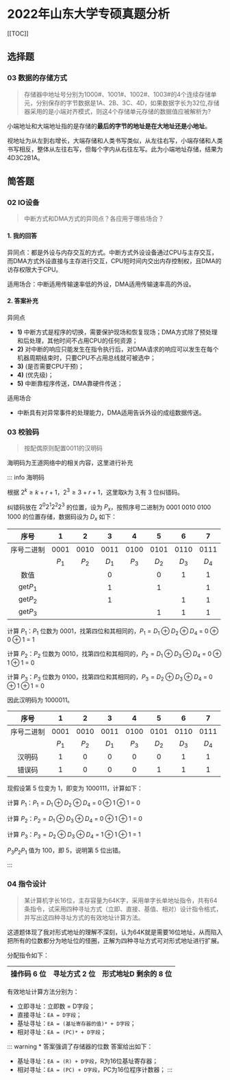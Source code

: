 # 2022年山东大学专硕真题分析

[[TOC]]

## 选择题

### 03 数据的存储方式

> 存储器中地址号分别为1000#、1001#、1002#、1003#的4个连续存储单元，分别保存的字节数据是1A、2B、3C、4D，如果数据字长为32位,存储器采用的是小端对齐模式，则这4个存储单元存储的数据值应被解析为?

小端地址和大端地址指的是存储的**最后的字节的地址是在大地址还是小地址**。

视地址为从左到右增长，大端存储和人类书写类似，从左往右写，小端存储和人类书写相反，整体从左往右写，但每个字内从右往左写。此为小端地址存储，结果为4D3C2B1A。

## 简答题

### 02 IO设备

> 中断方式和DMA方式的异同点？各应用于哪些场合？

#### 1. 我的回答

异同点：都是外设与内存交互的方式。中断方式外设设备通过CPU与主存交互，而DMA方式外设直接与主存进行交互，CPU短时间内交出内存控制权，且DMA的访存权限大于CPU。

适用场合：中断适用传输速率低的外设，DMA适用传输速率高的外设。

#### 2. 答案补充

异同点

- **1)** 中断方式是程序的切换，需要保护现场和恢复现场；DMA方式除了预处理和后处理，其他时间不占用CPU的任何资源；
- **2)** 对中断的响应只能发生在指令执行后，对DMA请求的响应可以发生在每个机器周期结束时，只要CPU不占用总线就可被选中；
- **3)** (是否需要CPU干预)；
- **4)** (优先级)；
- **5)** 中断靠程序传送，DMA靠硬件传送；

适用场合

- 中断具有对异常事件的处理能力，DMA适用告诉外设的成组数据传送。


### 03 校验码

> 按配偶原则配置0011的汉明码

海明码为王道网络中的相关内容，这里进行补充

::: info 海明码

根据 $2^k \geq k+r+1$，$2^3 \geq 3+r+1$，这里取$k$为 $3$,有 $3$ 位纠错码。

纠错码放在 $2^0 2^1 2^2 2^3$ 的位置，设为 $P_x$，按照序号二进制为 $0001$ $0010$ $0100$ $1000$ 的位置存储，数据码设为 $D_x$ 如下：

|   序号| 1    | 2    | 3    | 4    | 5    | 6    | 7    |
|:---: |:---: |:---: |:---: |:---: |:---: |:---: |:---: |
|序号二进制|0001|0010 | 0011 | 0100 | 0101 | 0110 | 0111 |
|       | $P_1$|$P_2$| $D_1$ | $P_3$| $D_2$| $D_3$| $D_4$ |
|  数值 |      |      |     0|      |     0|     1|     1|
| get$P_1$ |  |      |    1 |      |     1|      |   1  |
| get$P_2$ |  |      |    1 |      |      |     1|   1  |
| get$P_3$ |  |      |      |      |     1|     1|   1  |

计算 $P_1$：$P_1$ 位数为 $0001$，找第四位和其相同的，$P_1 = D_1 \oplus D_2 \oplus D_4$ = $0 \oplus 0 \oplus 1$ = $1$

计算 $P_2$：$P_2$ 位数为 $0010$，找第四位和其相同的，$P_2 = D_1 \oplus D_3 \oplus D_4$ = $0 \oplus 1 \oplus 1$ = $0$

计算 $P_3$：$P_3$ 位数为 $0100$，找第四位和其相同的，$P_3 = D_2 \oplus D_3 \oplus D_4$ = $0 \oplus 1 \oplus 1$ = $0$

因此汉明码为 $1000011$。

|   序号| 1    | 2    | 3    | 4    | 5    | 6    | 7    |
|:---: |:---: |:---: |:---: |:---: |:---: |:---: |:---: |
|序号二进制|0001|0010 | 0011 | 0100 | 0101 | 0110 | 0111 |
|  | $P_1$| $P_2$| $D_1$| $P_3$| $D_2$| $D_3$| $D_4$|
| 汉明码 |  1|     0|      0|     0|     0|     1|   1  |
| 错误码 |  1|     0|      0|     0|     1|     1|   1  |

现假设第 $5$ 位变为 $1$，即变为 $1000111$，计算如下：

计算 $P_1$：$P_1 = D_1 \oplus D_2 \oplus D_4$ = $0 \oplus 1 \oplus 1$ = $0$

计算 $P_2$：$P_2 = D_1 \oplus D_3 \oplus D_4$ = $0 \oplus 1 \oplus 1$ = $0$

计算 $P_3$：$P_3 = D_2 \oplus D_3 \oplus D_4$ = $1 \oplus 1 \oplus 1$ = $1$

$P_3P_2P_1$ 值为 $100$，即 $5$，说明第 $5$ 位出错。

:::

### 04 指令设计

> 某计算机字长16位，主存容量为64K字，采用单字长单地址指令，共有64条指令，试采用四种寻址方式（立即、直接、基值、相对）设计指令格式，并写出这四种寻址方式的有效地址计算方法。

这道题体现了我对形式地址的理解不深刻，认为64K就是需要16位地址，从而陷入把所有的位数都分为地址位的怪圈，正解为四种寻址方式可对形式地址进行扩展。

分配指令如下：

| 操作码 6 位 | 寻址方式 2 位 | 形式地址D 剩余的 8 位 |
|:---:       |:---:          |:---:                |

有效地址计算方法分别为：

- 立即寻址：立即数 = D字段；
- 直接寻址：`EA = D字段`；
- 基址寻址：`EA = (基址寄存器的值)* + D字段`；
- 相对寻址：`EA = (PC)* + D字段`；

::: warning * 答案强调了存储器的位数
答案给出如下：

- 基址寻址：`EA = (R) + D字段`，R为16位基址寄存器；
- 相对寻址：`EA = (PC) + D字段`，PC为16位程序计数器；
:::

